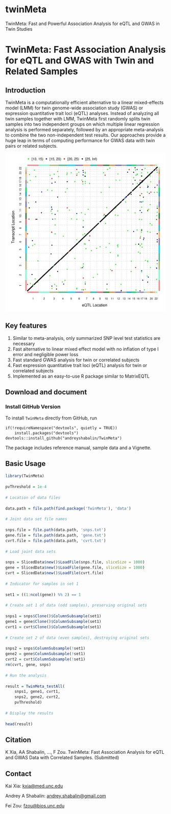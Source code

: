 # twinMeta
TwinMeta: Fast and Powerful Association Analysis for eQTL and GWAS in Twin Studies

# TwinMeta: Fast Association Analysis for eQTL and GWAS with Twin and Related Samples

## Introduction

TwinMeta is a computationally efficient alternative to a linear mixed-effects model (LMM)
for twin genome-wide association study (GWAS) or expression quantitative trait loci (eQTL) analyses.
Instead of analyzing all twin samples together with LMM,
TwinMeta first randomly splits twin samples into two independent
groups on which multiple linear regression analysis is performed separately,
followed by an appropriate meta-analysis to combine the two non-independent test results.
Our approaches provide a huge leap in terms of computing performance for GWAS data with twin pairs or related subjects. 

![img](Scatter.jpg)

## Key features
1. Similar to meta-analysis, only summarized SNP level test statistics are necessary
2. Fast alternative to linear mixed effect model with no inflation of type I error and negligible power loss
3. Fast standard GWAS analysis for twin or correlated subjects
4. Fast expression quantitative trait loci (eQTL) analysis for twin or correlated subjects
5. Implemented as an easy-to-use R package similar to MatrixEQTL

## Download and document

### Install GitHub Version
To install `TwinMeta` directly from GitHub, run

```
if(!requireNamespace("devtools", quietly = TRUE))
    install.packages("devtools")
devtools::install_github("andreyshabalin/TwinMeta")
```

The package includes reference manual, sample data and a Vignette.

## Basic Usage

```r
library(TwinMeta)

pvThreshold = 1e-4

# Location of data files

data.path = file.path(find.package('TwinMeta'), 'data')

# Joint data set file names

snps.file = file.path(data.path, 'snps.txt')
gene.file = file.path(data.path, 'gene.txt')
cvrt.file = file.path(data.path, 'cvrt.txt')

# Load joint data sets

snps = SlicedData$new()$LoadFile(snps.file, sliceSize = 1000)
gene = SlicedData$new()$LoadFile(gene.file, sliceSize = 1000)
cvrt = SlicedData$new()$LoadFile(cvrt.file)

# Indicator for samples in set 1

set1 = ((1:ncol(gene)) %% 2) == 1

# Create set 1 of data (odd samples), preserving original sets

snps1 = snps$Clone()$ColumnSubsample(set1)
gene1 = gene$Clone()$ColumnSubsample(set1)
cvrt1 = cvrt$Clone()$ColumnSubsample(set1)

# Create set 2 of data (even samples), destroying original sets

snps2 = snps$ColumnSubsample(!set1)
gene2 = gene$ColumnSubsample(!set1)
cvrt2 = cvrt$ColumnSubsample(!set1)
rm(cvrt, gene, snps)

# Run the analysis

result = TwinMeta_testAll(
    snps1, gene1, cvrt1,
    snps2, gene2, cvrt2,
    pvThreshold)

# Display the results

head(result)
```

## Citation
K Xia, AA Shabalin, ..., F Zou. TwinMeta: Fast Association Analysis for eQTL and GWAS Data with Correlated Samples. (Submitted)

## Contact
Kai Xia: kxia@med.unc.edu

Andrey A Shabalin: andrey.shabalin@gmail.com

Fei Zou: fzou@bios.unc.edu

